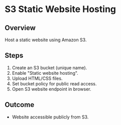 # S3 Static Website Hosting

## Overview
Host a static website using Amazon S3.

## Steps
1. Create an S3 bucket (unique name).  
2. Enable "Static website hosting".  
3. Upload HTML/CSS files.  
4. Set bucket policy for public read access.  
5. Open S3 website endpoint in browser.

## Outcome
- Website accessible publicly from S3.

